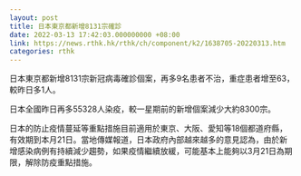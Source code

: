 ```yaml
---
layout: post
title: 日本東京都新增8131宗確診
date: 2022-03-13 17:42:03.000000000 +08:00
link: https://news.rthk.hk/rthk/ch/component/k2/1638705-20220313.htm
categories: rthk
---
```


日本東京都新增8131宗新冠病毒確診個案，再多9名患者不治，重症患者增至63，較昨日多1人。

日本全國昨日再多55328人染疫，較一星期前的新增個案減少大約8300宗。

日本的防止疫情蔓延等重點措施目前適用於東京、大阪、愛知等18個都道府縣，有效期到本月21日。當地傳媒報道，日本政府內部越來越多的意見認為，由於新增感染病例有持續減少趨勢，如果疫情繼續放緩，可能基本上能夠以3月21日為期限，解除防疫重點措施。
